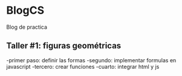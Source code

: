 # BlogCS
Blog de practica


## Taller #1: figuras geométricas

-primer paso: definir las formas
-segundo: implementar formulas en javascript
-tercero: crear funciones
-cuarto: integrar html y js
